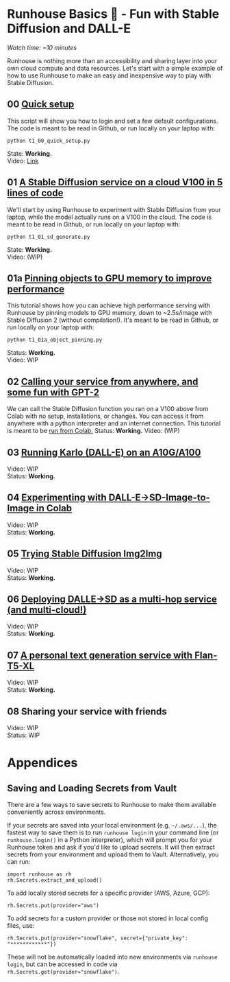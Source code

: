 # Runhouse Basics 🐣 - Fun with Stable Diffusion and DALL-E

_Watch time: ~10 minutes_

Runhouse is nothing more than an accessibility and sharing
layer into your own cloud compute and data resources. Let's
start with a simple example of how to use Runhouse to make an
easy and inexpensive way to play with Stable Diffusion.

## 00 [Quick setup](./t1_00_quick_setup.py)

This script will show you how to login and set a few default configurations. 
The code is meant to be read in Github, or run locally on your laptop with:
```commandline
python t1_00_quick_setup.py
```
State: **Working.** \
Video: [Link](https://www.loom.com/share/24238a5296264bdebe095f1189b51acf)

## 01 [A Stable Diffusion service on a cloud V100 in 5 lines of code](./t1_01_sd_generate.py)

We'll start by using Runhouse to experiment with Stable 
Diffusion from your laptop, while the model actually runs on a V100
in the cloud. The code is meant to be read in Github, or run locally on your 
laptop with:
```commandline
python t1_01_sd_generate.py
```
State: **Working.** \
Video: (WIP)

## 01a [Pinning objects to GPU memory to improve performance](./t1_01a_object_pinning.py)

This tutorial shows how you can achieve high performance serving with 
Runhouse by pinning models to GPU memory, down to ~2.5s/image with Stable Diffusion 2 
(without compilation!). It's meant to be read in Github, or run locally on your laptop with:
```commandline
python t1_01a_object_pinning.py
```
Status: **Working.** \
Video: WIP

## 02 [Calling your service from anywhere, and some fun with GPT-2](https://colab.research.google.com/github/run-house/tutorials/blob/main/01_Stable_Diffusion/t1_02_Colab_Stable_Diffusion.ipynb)

We can call the Stable Diffusion function you ran on a V100 above from Colab
with no setup, installations, or changes. You can access it from anywhere with a python
interpreter and an internet connection.
This tutorial is meant to be [run from Colab.](https://colab.research.google.com/github/run-house/tutorials/blob/main/01_Stable_Diffusion/t1_02_Colab_Stable_Diffusion.ipynb)
Status: **Working.**
Video: (WIP)

## 03 [Running Karlo (DALL-E) on an A10G/A100](./t1_03_dalle_generate.py)

Video: WIP \
Status: **Working.**

## 04 [Experimenting with DALL-E->SD-Image-to-Image in Colab](https://colab.research.google.com/github/run-house/tutorials/blob/main/01_Stable_Diffusion/t1_04_Colab_Dalle_to_SD_img2img.ipynb)

Video: WIP \
Status: **Working.**

## 05 [Trying Stable Diffusion Img2Img](t1_05_sd_img2img.py)

Video: WIP \
Status: **Working.**

## 06 [Deploying DALLE->SD as a multi-hop service (and multi-cloud!)](t1_06_dalle_sd_pipeline.py)

Video: WIP \
Status: **Working.**

## 07 [A personal text generation service with Flan-T5-XL](./t1_07_flan_t5_xl_generate.py)

Video: WIP \
Status: **Working.**

## 08 Sharing your service with friends

Video: WIP \
Status: WIP

# Appendices

## Saving and Loading Secrets from Vault

There are a few ways to save secrets to Runhouse to make
them available conveniently across environments.

If your secrets are saved into your local environment (e.g. `~/.aws/...`), 
the fastest way to save them is to run `runhouse login` in your command line 
(or `runhouse.login()` in a Python interpreter), which will prompt you for 
your Runhouse token and ask if you'd like to upload secrets. It will then 
extract secrets from your environment and upload them to Vault. Alternatively, 
you can run:
```
import runhouse as rh
rh.Secrets.extract_and_upload()
```

To add locally stored secrets for a specific provider (AWS, Azure, GCP):
```
rh.Secrets.put(provider="aws")
```

To add secrets for a custom provider or those not stored in local config files, use:

```
rh.Secrets.put(provider="snowflake", secret={"private_key": "************"})
```
These will not be automatically loaded into new environments via `runhouse login`,
but can be accessed in code via `rh.Secrets.get(provider="snowflake")`.